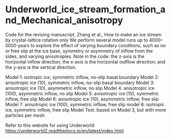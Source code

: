 # Underworld_ice_stream_formation_and_Mechanical_anisotropy
Code for the revising manuscript, Zhang et al., How to make an ice stream by crystal-lattice rotation only
We perform several model runs up to 4000–5000 years to explore the effect of varying boundary conditions, such as no or free slip at the ice base, symmetry or asymmetry of inflow from the sides, and varying anisotropies. 
Note in the code: the z-axis is the horizontal inflow direction; the x-axis is the horizontal outflow direction; and the y-axis is the vertical direction.

Model 1: isotropic ice, symmetric inflow, no-slip basal boundary
Model 2: anisotropic ice (10), symmetric inflow, no-slip basal boundary
Model 3: anisotropic ice (10), asymmetric inflow, no slip 
Model 4: anisotropic ice (100), asymmetric inflow, no slip
Model 5: anisotropic ice (10), symmetric inflow, free slip 
Model 6: anisotropic ice (10), asymmetric inflow, free slip 
Model 7: anisotropic ice (100), symmetric inflow, free slip 
model 8: isotropic ice, symmetric inflow, free slip
Model Test: based on Model 3, but with more particles per mesh

Refer to this website for using Underworld https://underworld2.readthedocs.io/en/latest/index.html
